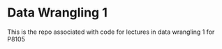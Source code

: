 # Data Wrangling 1

This is the repo associated with code for lectures in data wrangling 1 for P8105